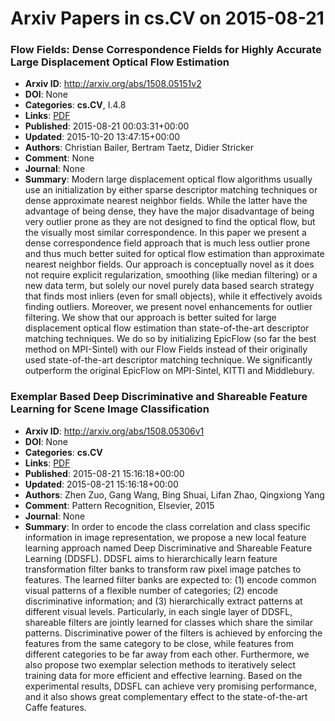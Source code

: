 # Arxiv Papers in cs.CV on 2015-08-21
### Flow Fields: Dense Correspondence Fields for Highly Accurate Large Displacement Optical Flow Estimation
- **Arxiv ID**: http://arxiv.org/abs/1508.05151v2
- **DOI**: None
- **Categories**: **cs.CV**, I.4.8
- **Links**: [PDF](http://arxiv.org/pdf/1508.05151v2)
- **Published**: 2015-08-21 00:03:31+00:00
- **Updated**: 2015-10-20 13:47:15+00:00
- **Authors**: Christian Bailer, Bertram Taetz, Didier Stricker
- **Comment**: None
- **Journal**: None
- **Summary**: Modern large displacement optical flow algorithms usually use an initialization by either sparse descriptor matching techniques or dense approximate nearest neighbor fields. While the latter have the advantage of being dense, they have the major disadvantage of being very outlier prone as they are not designed to find the optical flow, but the visually most similar correspondence. In this paper we present a dense correspondence field approach that is much less outlier prone and thus much better suited for optical flow estimation than approximate nearest neighbor fields. Our approach is conceptually novel as it does not require explicit regularization, smoothing (like median filtering) or a new data term, but solely our novel purely data based search strategy that finds most inliers (even for small objects), while it effectively avoids finding outliers. Moreover, we present novel enhancements for outlier filtering. We show that our approach is better suited for large displacement optical flow estimation than state-of-the-art descriptor matching techniques. We do so by initializing EpicFlow (so far the best method on MPI-Sintel) with our Flow Fields instead of their originally used state-of-the-art descriptor matching technique. We significantly outperform the original EpicFlow on MPI-Sintel, KITTI and Middlebury.



### Exemplar Based Deep Discriminative and Shareable Feature Learning for Scene Image Classification
- **Arxiv ID**: http://arxiv.org/abs/1508.05306v1
- **DOI**: None
- **Categories**: **cs.CV**
- **Links**: [PDF](http://arxiv.org/pdf/1508.05306v1)
- **Published**: 2015-08-21 15:16:18+00:00
- **Updated**: 2015-08-21 15:16:18+00:00
- **Authors**: Zhen Zuo, Gang Wang, Bing Shuai, Lifan Zhao, Qingxiong Yang
- **Comment**: Pattern Recognition, Elsevier, 2015
- **Journal**: None
- **Summary**: In order to encode the class correlation and class specific information in image representation, we propose a new local feature learning approach named Deep Discriminative and Shareable Feature Learning (DDSFL). DDSFL aims to hierarchically learn feature transformation filter banks to transform raw pixel image patches to features. The learned filter banks are expected to: (1) encode common visual patterns of a flexible number of categories; (2) encode discriminative information; and (3) hierarchically extract patterns at different visual levels. Particularly, in each single layer of DDSFL, shareable filters are jointly learned for classes which share the similar patterns. Discriminative power of the filters is achieved by enforcing the features from the same category to be close, while features from different categories to be far away from each other. Furthermore, we also propose two exemplar selection methods to iteratively select training data for more efficient and effective learning. Based on the experimental results, DDSFL can achieve very promising performance, and it also shows great complementary effect to the state-of-the-art Caffe features.



